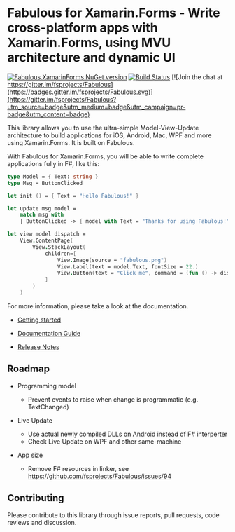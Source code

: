 Fabulous for Xamarin.Forms - Write cross-platform apps with Xamarin.Forms, using MVU architecture and dynamic UI
=======

[![Fabulous.XamarinForms NuGet version](https://badge.fury.io/nu/Fabulous.XamarinForms.svg)](https://badge.fury.io/nu/Fabulous.XamarinForms) [![Build Status](https://dev.azure.com/timothelariviere/Fabulous/_apis/build/status/Full%20Build?branchName=master)](https://dev.azure.com/timothelariviere/Fabulous/_build/latest?definitionId=7&branchName=master) [![Join the chat at https://gitter.im/fsprojects/Fabulous](https://badges.gitter.im/fsprojects/Fabulous.svg)](https://gitter.im/fsprojects/Fabulous?utm_source=badge&utm_medium=badge&utm_campaign=pr-badge&utm_content=badge)

This library allows you to use the ultra-simple Model-View-Update architecture to build applications for iOS, Android, Mac, WPF and more using Xamarin.Forms. It is built on Fabulous.

With Fabulous for Xamarin.Forms, you will be able to write complete applications fully in F#, like this:
```fsharp
type Model = { Text: string }
type Msg = ButtonClicked

let init () = { Text = "Hello Fabulous!" }

let update msg model =
    match msg with
    | ButtonClicked -> { model with Text = "Thanks for using Fabulous!" }

let view model dispatch =
    View.ContentPage(
        View.StackLayout(
            children=[
                View.Image(source = "fabulous.png")
                View.Label(text = model.Text, fontSize = 22.)
                View.Button(text = "Click me", command = (fun () -> dispatch ButtonClicked))
            ]
        )
    )
```
For more information, please take a look at the documentation.

* [Getting started](https://fsprojects.github.io/Fabulous/index.html#getting=started)

* [Documentation Guide](https://fsprojects.github.io/Fabulous/guide.html)

* [Release Notes](../RELEASE_NOTES.md)

## Roadmap

* Programming model
  * Prevent events to raise when change is programmatic (e.g. TextChanged)

* Live Update
  * Use actual newly compiled DLLs on Android instead of F# interperter
  * Check Live Update on WPF and other same-machine

* App size
  * Remove F# resources in linker, see https://github.com/fsprojects/Fabulous/issues/94

## Contributing

Please contribute to this library through issue reports, pull requests, code reviews and discussion.
